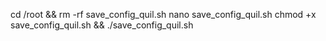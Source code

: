 cd /root && rm -rf save_config_quil.sh
nano save_config_quil.sh
chmod +x save_config_quil.sh && ./save_config_quil.sh

